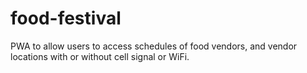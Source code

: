 # food-festival
PWA to allow users to access schedules of food vendors, and vendor locations with or without cell signal or WiFi.
